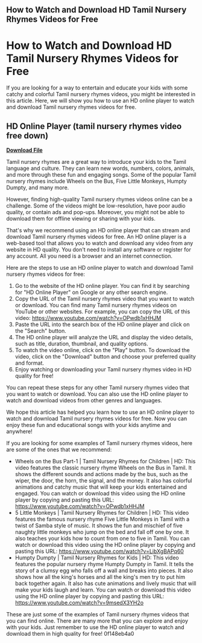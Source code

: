 ## How to Watch and Download HD Tamil Nursery Rhymes Videos for Free

  
# How to Watch and Download HD Tamil Nursery Rhymes Videos for Free
 
If you are looking for a way to entertain and educate your kids with some catchy and colorful Tamil nursery rhymes videos, you might be interested in this article. Here, we will show you how to use an HD online player to watch and download Tamil nursery rhymes videos for free.
 
## HD Online Player (tamil nursery rhymes video free down)


[**Download File**](https://www.google.com/url?q=https%3A%2F%2Fgeags.com%2F2tM93C&sa=D&sntz=1&usg=AOvVaw0zQCpSjSVBzAQs3kNUhuCC)

 
Tamil nursery rhymes are a great way to introduce your kids to the Tamil language and culture. They can learn new words, numbers, colors, animals, and more through these fun and engaging songs. Some of the popular Tamil nursery rhymes include Wheels on the Bus, Five Little Monkeys, Humpty Dumpty, and many more.
 
However, finding high-quality Tamil nursery rhymes videos online can be a challenge. Some of the videos might be low-resolution, have poor audio quality, or contain ads and pop-ups. Moreover, you might not be able to download them for offline viewing or sharing with your kids.
 
That's why we recommend using an HD online player that can stream and download Tamil nursery rhymes videos for free. An HD online player is a web-based tool that allows you to watch and download any video from any website in HD quality. You don't need to install any software or register for any account. All you need is a browser and an internet connection.
 
Here are the steps to use an HD online player to watch and download Tamil nursery rhymes videos for free:
 
1. Go to the website of the HD online player. You can find it by searching for "HD Online Player" on Google or any other search engine.
2. Copy the URL of the Tamil nursery rhymes video that you want to watch or download. You can find many Tamil nursery rhymes videos on YouTube or other websites. For example, you can copy the URL of this video: https://www.youtube.com/watch?v=OPwdb1xHHJM
3. Paste the URL into the search box of the HD online player and click on the "Search" button.
4. The HD online player will analyze the URL and display the video details, such as title, duration, thumbnail, and quality options.
5. To watch the video online, click on the "Play" button. To download the video, click on the "Download" button and choose your preferred quality and format.
6. Enjoy watching or downloading your Tamil nursery rhymes video in HD quality for free!

You can repeat these steps for any other Tamil nursery rhymes video that you want to watch or download. You can also use the HD online player to watch and download videos from other genres and languages.
 
We hope this article has helped you learn how to use an HD online player to watch and download Tamil nursery rhymes videos for free. Now you can enjoy these fun and educational songs with your kids anytime and anywhere!
  
If you are looking for some examples of Tamil nursery rhymes videos, here are some of the ones that we recommend:

- Wheels on the Bus Part-1 | Tamil Nursery Rhymes for Children | HD: This video features the classic nursery rhyme Wheels on the Bus in Tamil. It shows the different sounds and actions made by the bus, such as the wiper, the door, the horn, the signal, and the money. It also has colorful animations and catchy music that will keep your kids entertained and engaged. You can watch or download this video using the HD online player by copying and pasting this URL: https://www.youtube.com/watch?v=OPwdb1xHHJM
- 5 Little Monkeys | Tamil Nursery Rhymes for Children | HD: This video features the famous nursery rhyme Five Little Monkeys in Tamil with a twist of Samba style of music. It shows the fun and mischief of five naughty little monkeys who jump on the bed and fall off one by one. It also teaches your kids how to count from one to five in Tamil. You can watch or download this video using the HD online player by copying and pasting this URL: https://www.youtube.com/watch?v=LibXgBAPq60
- Humpty Dumpty | Tamil Nursery Rhymes for Kids | HD: This video features the popular nursery rhyme Humpty Dumpty in Tamil. It tells the story of a clumsy egg who falls off a wall and breaks into pieces. It also shows how all the king's horses and all the king's men try to put him back together again. It also has cute animations and lively music that will make your kids laugh and learn. You can watch or download this video using the HD online player by copying and pasting this URL: https://www.youtube.com/watch?v=9msedX3YH2o

These are just some of the examples of Tamil nursery rhymes videos that you can find online. There are many more that you can explore and enjoy with your kids. Just remember to use the HD online player to watch and download them in high quality for free!
 0f148eb4a0
